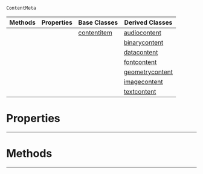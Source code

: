  `ContentMeta`

|Methods|Properties|Base Classes|Derived Classes|
|---|---|---|---|
| | |[contentitem](contentitem.md)|[audiocontent](audiocontent.md)|
| | | |[binarycontent](binarycontent.md)|
| | | |[datacontent](datacontent.md)|
| | | |[fontcontent](fontcontent.md)|
| | | |[geometrycontent](geometrycontent.md)|
| | | |[imagecontent](imagecontent.md)|
| | | |[textcontent](textcontent.md)|


 #  Properties


---  
 #  Methods


---  
 

 